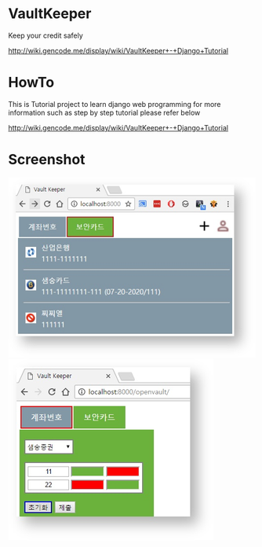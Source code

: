 # VaultKeeper
Keep your credit safely

http://wiki.gencode.me/display/wiki/VaultKeeper+-+Django+Tutorial


# HowTo
This is Tutorial project to learn django web programming
for more information such as step by step tutorial please refer below

http://wiki.gencode.me/display/wiki/VaultKeeper+-+Django+Tutorial

# Screenshot
![screenshot](./showtable.jpg?raw=true "screenshot")
![screenshot](./inputcode.jpg?raw=true "screenshot")
